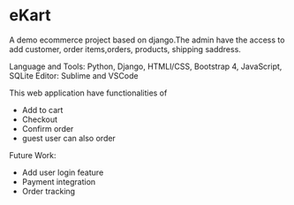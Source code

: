 # eKart
A demo ecommerce project based on django.The admin have the access to add customer, order items,orders, 
products, shipping saddress.<br>

Language and Tools: Python, Django, HTMLl/CSS, Bootstrap 4, JavaScript, SQLite
Editor: Sublime and VSCode

This web application have functionalities of<br>
* Add to cart
* Checkout 
* Confirm order
* guest user can also order

Future Work:
* Add user login feature
* Payment integration
* Order tracking
